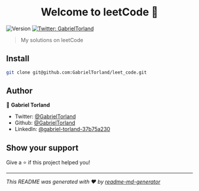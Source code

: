 <h1 align="center">Welcome to leetCode 👋</h1>
<p>
  <img alt="Version" src="https://img.shields.io/badge/version-0.1-blue.svg?cacheSeconds=2592000" />
  <a href="https://twitter.com/GabrielTorland" target="_blank">
    <img alt="Twitter: GabrielTorland" src="https://img.shields.io/twitter/follow/GabrielTorland.svg?style=social" />
  </a>
</p>

> My solutions on leetCode

## Install

```sh
git clone git@github.com:GabrielTorland/leet_code.git
```

## Author

👤 **Gabriel Torland**

* Twitter: [@GabrielTorland](https://twitter.com/GabrielTorland)
* Github: [@GabrielTorland](https://github.com/GabrielTorland)
* LinkedIn: [@gabriel-torland-37b75a230](https://linkedin.com/in/gabriel-torland-37b75a230)

## Show your support

Give a ⭐️ if this project helped you!

***
_This README was generated with ❤️ by [readme-md-generator](https://github.com/kefranabg/readme-md-generator)_